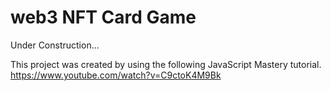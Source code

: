 # web3 NFT Card Game

Under Construction...

This project was created by using the following JavaScript Mastery tutorial.
https://www.youtube.com/watch?v=C9ctoK4M9Bk

